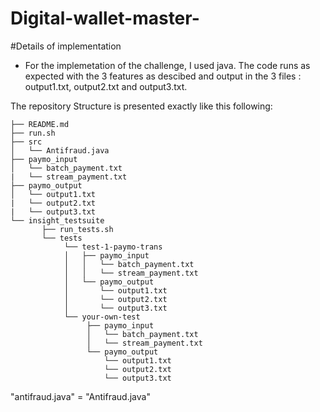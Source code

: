 # Digital-wallet-master-



#Details of implementation

- For the implemetation of the challenge, I used java. The code runs as expected with the 3 features as descibed and output in the 3 files : output1.txt, output2.txt and output3.txt. 



The repository  Structure is presented exactly like this following:

	├── README.md 
	├── run.sh
	├── src
	│  	└── Antifraud.java
	├── paymo_input
	│   └── batch_payment.txt
	|   └── stream_payment.txt
	├── paymo_output
	│   └── output1.txt
	|   └── output2.txt
	|   └── output3.txt
	└── insight_testsuite
	 	   ├── run_tests.sh
		   └── tests
	        	└── test-1-paymo-trans
        		│   ├── paymo_input
        		│   │   └── batch_payment.txt
        		│   │   └── stream_payment.txt
        		│   └── paymo_output
        		│       └── output1.txt
        		│       └── output2.txt
        		│       └── output3.txt
        		└── your-own-test
            		 ├── paymo_input
        		     │   └── batch_payment.txt
        		     │   └── stream_payment.txt
        		     └── paymo_output
        		         └── output1.txt
        		         └── output2.txt
        		         └── output3.txt

 "antifraud.java" = "Antifraud.java"




